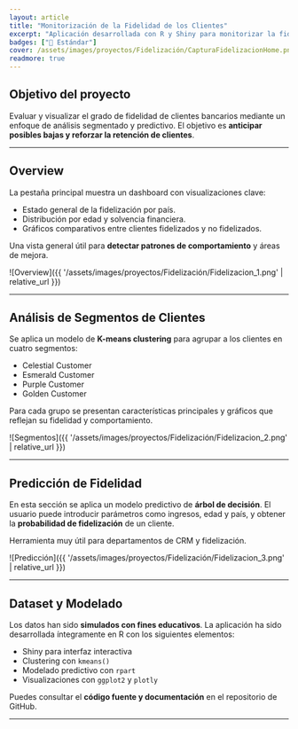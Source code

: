 ```yaml
---
layout: article
title: "Monitorización de la Fidelidad de los Clientes"
excerpt: "Aplicación desarrollada con R y Shiny para monitorizar la fidelidad de clientes bancarios mediante dashboards, segmentación avanzada y modelos predictivos de churn."
badges: ["🔵 Estándar"]
cover: /assets/images/proyectos/Fidelización/CapturaFidelizacionHome.png
readmore: true
---
```


##  Objetivo del proyecto

Evaluar y visualizar el grado de fidelidad de clientes bancarios mediante un enfoque de análisis segmentado y predictivo. El objetivo es **anticipar posibles bajas y reforzar la retención de clientes**.

---

##  Overview

La pestaña principal muestra un dashboard con visualizaciones clave:

- Estado general de la fidelización por país.
- Distribución por edad y solvencia financiera.
- Gráficos comparativos entre clientes fidelizados y no fidelizados.

Una vista general útil para **detectar patrones de comportamiento** y áreas de mejora.

![Overview]({{ '/assets/images/proyectos/Fidelización/Fidelizacion_1.png' | relative_url }})

---

##  Análisis de Segmentos de Clientes

Se aplica un modelo de **K-means clustering** para agrupar a los clientes en cuatro segmentos:

- Celestial Customer
- Esmerald Customer
- Purple Customer
- Golden Customer

Para cada grupo se presentan características principales y gráficos que reflejan su fidelidad y comportamiento.

![Segmentos]({{ '/assets/images/proyectos/Fidelización/Fidelizacion_2.png' | relative_url }})

---

##  Predicción de Fidelidad

En esta sección se aplica un modelo predictivo de **árbol de decisión**. El usuario puede introducir parámetros como ingresos, edad y país, y obtener la **probabilidad de fidelización** de un cliente.

Herramienta muy útil para departamentos de CRM y fidelización.

![Predicción]({{ '/assets/images/proyectos/Fidelización/Fidelizacion_3.png' | relative_url }})

---

##  Dataset y Modelado

Los datos han sido **simulados con fines educativos**. La aplicación ha sido desarrollada íntegramente en R con los siguientes elementos:

- Shiny para interfaz interactiva
- Clustering con `kmeans()`
- Modelado predictivo con `rpart`
- Visualizaciones con `ggplot2` y `plotly`

Puedes consultar el **código fuente y documentación** en el repositorio de GitHub.

---
